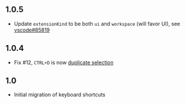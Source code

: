 ## 1.0.5

-   Update `extensionKind` to be both `ui` and `workspace` (will favor UI), see
    [vscode#85819](https://github.com/microsoft/vscode/issues/85819)

## 1.0.4

-   Fix #12, `CTRL+D` is now
    [duplicate selection](https://code.visualstudio.com/updates/v1_40#_duplicate-selection)

## 1.0

-   Initial migration of keyboard shortcuts

